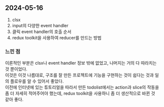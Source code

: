 ## 2024-05-16
1. clsx
2. input의 다양한 event handler
3. 클릭 event handler의 호출 순서
4. redux toolkit을 사용하여 reducer를 만드는 방법

### 느낀 점
이론적인 부분은 clsx나 event handler 정보 밖에 없었고, 나머지는 거의 다 따라치는 것 뿐이었다.  
이것은 이것 나름대로, 구조를 잘 만든 프로젝트에 기능을 구현하는 것이 쉽다는 것과 일의 플로우를 알 수 있어서 좋았다.  
이전에 인터넷에 있는 튜토리얼을 따라서 만든 todolist에서는 action과 slice의 작동을 좀 더 자세히 적어주어야 했는데, redux toolkit을 사용하니 좀 더 생산적으로 바뀐 것 같아 좋다.  
 
